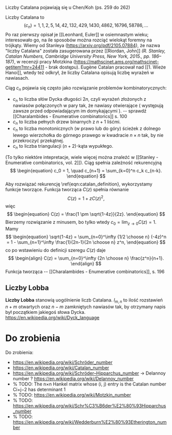 Liczby Catalana pojawiają się u Chen/Koh (ps. 259 do 262)

Liczby Catalana to $$(c_n) = 1, 1, 2, 5, 14, 42, 132, 429, 1430, 4862, 16796, 58786, \ldots$$Po raz pierwszy opisał je [[Leonhard, Euler]] w osiemnastym wieku; interesowało go, na ile sposobów można rozciąć wielokąt foremny na trójkąty. Wiemy od Stanleya (https://arxiv.org/pdf/2105.07884), że nazwa "liczby Catalana" została zasugerowana przez [[Riordan, John]] *(R. Stanley, Catalan Numbers, Cambridge University Press, New York, 2015., pp. 186–187)*, w recenzji pracy Motzkina (https://mathscinet.ams.org/mathscinet-getitem?mr=24411 - brak dostępu). Eugène Catalan pracował nad [[1. Wieże Hanoi]], wtedy też odkrył, że liczby Catalana opisują liczbę wyrażeń w nawiasach.

Ciąg $c_n$ pojawia się często jako rozwiązanie problemów kombinatorycznych:
- $c_n$ to liczba słów Dycka długości $2n$, czyli wyrażeń złożonych z nawiasów połączonych w pary tak, że nawiasy otwierające ( występują zawsze przed odpowiadającym im domykającymi ). -- sprawdź [[Charalambides - Enumerative combinatorics]] s. 100
- $c_n$ to liczba pełnych drzew binarnych z $n+1$ liśćmi.
- $c_n$ to liczba monotonicznych (w prawo lub do góry) ścieżek z dolnego lewego wierzchołka do górnego prawego w kwadracie $n \times n$ tak, by nie przekroczyć przekątnej.
- $c_n$ to liczba triangulacji $(n+2)$-kąta wypukłego.

(To tylko niektóre intepretacje, wiele więcej można znaleźć w [[Stanley - Enumerative combinatorics, vol. 2]]). Ciąg spełnia zależność rekurencyjną
$$
\begin{equation}
c_0 = 1, \quad c_{n+1} = \sum_{k=0}^n c_k c_{n-k}.
\end{equation}
$$
Aby rozwiązać rekurencję \ref{eqn:catalan_definition}, wykorzystamy funkcje tworzące. Funkcja tworząca $C(z)$ spełnia równanie
$$
\begin{equation}
C(z) = 1 + z C(z)^2,
\end{equation}
$$
więc
$$
\begin{equation}
C(z) = \frac{1 \pm \sqrt{1-4z}}{2z}.
\end{equation}
$$
Bierzemy rozwiązanie z minusem, bo tylko wtedy $c_0 = \lim_{z \to 0} C(z) = 1$. Mamy
$$
\begin{equation}
\sqrt{1-4z} = \sum_{n=0}^\infty {1/2 \choose n} (-4z)^n = 1 - \sum_{n=1}^\infty \frac{1}{2n-1}{2n \choose n} z^n,
\end{equation}
$$
co po wstawieniu do definicji szeregu $C(z)$ daje
$$
\begin{align}
C(z) = \sum_{n=0}^\infty {2n \choose n} \frac{z^n}{n+1}.
\end{align}
$$
Funkcja tworząca -- [[Charalambides - Enumerative combinatorics]], s. 196

## Liczby Lobba
**Liczby Lobba** stanowią uogólnienie liczb Catalana. $l_{m,n}$ to ilość rozstawień $n+m$ otwartych oraz $n-m$ zamkniętych nawiasów tak, by otrzymany napis był początkiem jakiegoś słowa Dycka. https://en.wikipedia.org/wiki/Dyck_language


# Do zrobienia
Do zrobienia:
- https://en.wikipedia.org/wiki/Schröder_number
- https://en.wikipedia.org/wiki/Catalan_number
- https://en.wikipedia.org/wiki/Schröder–Hipparchus_number -> Delannoy number ? https://en.wikipedia.org/wiki/Delannoy_number
- % TODO: The n×n Hankel matrix whose (i, j) entry is the Catalan number Ci+j−2 has determinant 1
- % TODO: https://en.wikipedia.org/wiki/Motzkin_number
- % TODO: https://en.wikipedia.org/wiki/Schr%C3%B6der%E2%80%93Hipparchus_number
- % TODO: https://en.wikipedia.org/wiki/Wedderburn%E2%80%93Etherington_number
